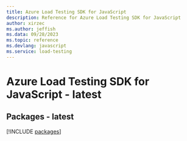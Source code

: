 ```yaml
---
title: Azure Load Testing SDK for JavaScript
description: Reference for Azure Load Testing SDK for JavaScript
author: xirzec
ms.author: jeffish
ms.data: 09/28/2023
ms.topic: reference
ms.devlang: javascript
ms.service: load-testing
---
```

# Azure Load Testing SDK for JavaScript - latest
## Packages - latest
[!INCLUDE [packages](load-testing-index.md)]